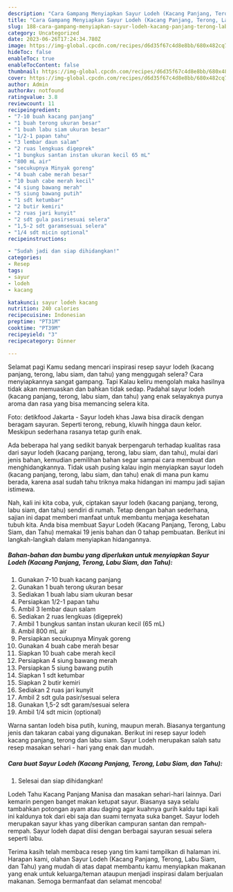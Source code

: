 ```yaml
---
description: "Cara Gampang Menyiapkan Sayur Lodeh (Kacang Panjang, Terong, Labu Siam, dan Tahu) yang Lezat}"
title: "Cara Gampang Menyiapkan Sayur Lodeh (Kacang Panjang, Terong, Labu Siam, dan Tahu) yang Lezat}"
slug: 188-cara-gampang-menyiapkan-sayur-lodeh-kacang-panjang-terong-labu-siam-dan-tahu-yang-lezat
category: Uncategorized
date: 2023-06-26T17:24:34.780Z
image: https://img-global.cpcdn.com/recipes/d6d35f67c4d8e8bb/680x482cq70/sayur-lodeh-kacang-panjang-terong-labu-siam-dan-tahu-foto-resep-utama.jpg
hideToc: false
enableToc: true
enableTocContent: false
thumbnail: https://img-global.cpcdn.com/recipes/d6d35f67c4d8e8bb/680x482cq70/sayur-lodeh-kacang-panjang-terong-labu-siam-dan-tahu-foto-resep-utama.jpg
cover: https://img-global.cpcdn.com/recipes/d6d35f67c4d8e8bb/680x482cq70/sayur-lodeh-kacang-panjang-terong-labu-siam-dan-tahu-foto-resep-utama.jpg
author: Admin
authorAv: notfound
ratingvalue: 3.8
reviewcount: 11
recipeingredient:
- "7-10 buah kacang panjang"
- "1 buah terong ukuran besar"
- "1 buah labu siam ukuran besar"
- "1/2-1 papan tahu"
- "3 lembar daun salam"
- "2 ruas lengkuas digeprek"
- "1 bungkus santan instan ukuran kecil 65 mL"
- "800 mL air"
- "secukupnya Minyak goreng"
- "4 buah cabe merah besar"
- "10 buah cabe merah kecil"
- "4 siung bawang merah"
- "5 siung bawang putih"
- "1 sdt ketumbar"
- "2 butir kemiri"
- "2 ruas jari kunyit"
- "2 sdt gula pasirsesuai selera"
- "1,5-2 sdt garamsesuai selera"
- "1/4 sdt micin optional"
recipeinstructions:

- "Sudah jadi dan siap dihidangkan!"
categories:
- Resep
tags:
- sayur
- lodeh
- kacang

katakunci: sayur lodeh kacang 
nutrition: 240 calories
recipecuisine: Indonesian
preptime: "PT31M"
cooktime: "PT39M"
recipeyield: "3"
recipecategory: Dinner

---
```



Selamat pagi Kamu sedang mencari inspirasi resep sayur lodeh (kacang panjang, terong, labu siam, dan tahu) yang menggugah selera? Cara menyiapkannya sangat gampang. Tapi Kalau keliru mengolah maka hasilnya tidak akan memuaskan dan bahkan tidak sedap. Padahal sayur lodeh (kacang panjang, terong, labu siam, dan tahu) yang enak selayaknya punya aroma dan rasa yang bisa memancing selera kita.


Foto: detikfood Jakarta - Sayur lodeh khas Jawa bisa diracik dengan beragam sayuran. Seperti terong, rebung, kluwih hingga daun kelor. Meskipun sederhana rasanya tetap gurih enak.

Ada beberapa hal yang sedikit banyak berpengaruh terhadap kualitas rasa dari sayur lodeh (kacang panjang, terong, labu siam, dan tahu), mulai dari jenis bahan, kemudian pemilihan bahan segar sampai cara membuat dan menghidangkannya. Tidak usah pusing kalau ingin menyiapkan sayur lodeh (kacang panjang, terong, labu siam, dan tahu) enak di mana pun kamu berada, karena asal sudah tahu triknya maka hidangan ini mampu jadi sajian istimewa.


Nah, kali ini kita coba, yuk, ciptakan sayur lodeh (kacang panjang, terong, labu siam, dan tahu) sendiri di rumah. Tetap dengan bahan sederhana, sajian ini dapat memberi manfaat untuk membantu menjaga kesehatan tubuh kita. Anda bisa membuat Sayur Lodeh (Kacang Panjang, Terong, Labu Siam, dan Tahu) memakai 19 jenis bahan dan 0 tahap pembuatan. Berikut ini langkah-langkah dalam menyiapkan hidangannya.

<!--inarticleads1-->

##### Bahan-bahan dan bumbu yang diperlukan untuk menyiapkan Sayur Lodeh (Kacang Panjang, Terong, Labu Siam, dan Tahu):

1. Gunakan 7-10 buah kacang panjang
1. Gunakan 1 buah terong ukuran besar
1. Sediakan 1 buah labu siam ukuran besar
1. Persiapkan 1/2-1 papan tahu
1. Ambil 3 lembar daun salam
1. Sediakan 2 ruas lengkuas (digeprek)
1. Ambil 1 bungkus santan instan ukuran kecil (65 mL)
1. Ambil 800 mL air
1. Persiapkan secukupnya Minyak goreng
1. Gunakan 4 buah cabe merah besar
1. Siapkan 10 buah cabe merah kecil
1. Persiapkan 4 siung bawang merah
1. Persiapkan 5 siung bawang putih
1. Siapkan 1 sdt ketumbar
1. Siapkan 2 butir kemiri
1. Sediakan 2 ruas jari kunyit
1. Ambil 2 sdt gula pasir/sesuai selera
1. Gunakan 1,5-2 sdt garam/sesuai selera
1. Ambil 1/4 sdt micin (optional)


Warna santan lodeh bisa putih, kuning, maupun merah. Biasanya tergantung jenis dan takaran cabai yang digunakan. Berikut ini resep sayur lodeh kacang panjang, terong dan labu siam. Sayur Lodeh merupakan salah satu resep masakan sehari - hari yang enak dan mudah. 

<!--inarticleads2-->

##### Cara buat Sayur Lodeh (Kacang Panjang, Terong, Labu Siam, dan Tahu):


1. Selesai dan siap dihidangkan!

Lodeh Tahu Kacang Panjang Manisa dan masakan sehari-hari lainnya. Dari kemarin pengen banget makan ketupat sayur. Biasanya saya selalu tambahkan potongan ayam atau daging agar kuahnya gurih kaldu tapi kali ini kaldunya tok dari ebi saja dan suami ternyata suka banget. Sayur lodeh merupakan sayur khas yang diberikan campuran santan dan rempah-rempah. Sayur lodeh dapat diisi dengan berbagai sayuran sesuai selera seperti labu. 

Terima kasih telah membaca resep yang tim kami tampilkan di halaman ini. Harapan kami, olahan Sayur Lodeh (Kacang Panjang, Terong, Labu Siam, dan Tahu) yang mudah di atas dapat membantu kamu menyiapkan makanan yang enak untuk keluarga/teman ataupun menjadi inspirasi dalam berjualan makanan. Semoga bermanfaat dan selamat mencoba!
